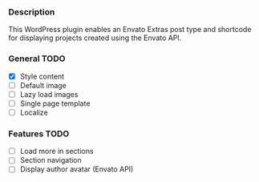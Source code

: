 ### Description

This WordPress plugin enables an Envato Extras post type and shortcode for displaying projects created using the Envato API.

### General TODO

- [x] Style content
- [ ] Default image
- [ ] Lazy load images
- [ ] Single page template
- [ ] Localize

### Features TODO

- [ ] Load more in sections
- [ ] Section navigation
- [ ] Display author avatar (Envato API)
